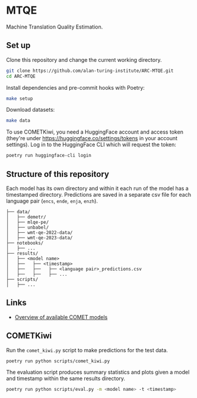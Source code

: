 # MTQE

Machine Translation Quality Estimation.

## Set up

Clone this repository and change the current working directory.

```bash
git clone https://github.com/alan-turing-institute/ARC-MTQE.git
cd ARC-MTQE
```

Install dependencies and pre-commit hooks with Poetry:

```bash
make setup
```

Download datasets:

```bash
make data
```

To use COMETKiwi, you need a HuggingFace account and access token (they're under https://huggingface.co/settings/tokens in your account settings). Log in to the HuggingFace CLI which will request the token:

```bash
poetry run huggingface-cli login
```

## Structure of this repository

Each model has its own directory and within it each run of the model has a timestamped directory. Predictions are saved in a separate csv file for each language pair (`encs`, `ende`, `enja`, `enzh`).

```
├── data/
│   ├── demetr/
│   ├── mlqe-pe/
│   ├── unbabel/
│   ├── wmt-qe-2022-data/
│   ├── wmt-qe-2023-data/
├── notebooks/
│   ├── ...
├── results/
│   ├── <model name>
│   ├──   ├── <timestamp>
│   ├──   ├──   ├── <language pair>_predictions.csv
│   ├──   ├──   ├── ...
├── scripts/
│   ├── ...
```

## Links

- [Overview of available COMET models](https://github.com/Unbabel/COMET/blob/master/MODELS.md)

## COMETKiwi

Run the `comet_kiwi.py` script to make predictions for the test data.

```bash
poetry run python scripts/comet_kiwi.py
```

The evaluation script produces summary statistics and plots given a model and timestamp within the same results directory.

```bash
poetry run python scripts/eval.py -m <model name> -t <timestamp>
```
